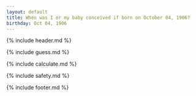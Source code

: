 ```yaml
---
layout: default
title: When was I or my baby conceived if born on October 04, 1906?
birthday: Oct 04, 1906
---
```


{% include header.md %}

{% include guess.md %}

{% include calculate.md %}

{% include safety.md %}

{% include footer.md %}



